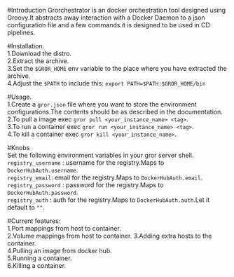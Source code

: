 #Introduction
Grorchestrator is an docker orchestration tool designed using Groovy.It abstracts away interaction with a Docker Daemon to a json configuration file and a few commands.it is designed to be used in CD pipelines.

#Installation.  
1.Download the distro.  
2.Extract the archive.  
3.Set the `$GROR_HOME` env variable to the place where you have extracted the archive.  
4.Adjust the `$PATH` to include this: `export PATH=$PATH:$GROR_HOME/bin`  


#Usage.  
1.Create a `gror.json` file where you want to store the environment configurations.The contents should be as described in the documentation.  
2.To pull a image exec `gror pull <your_instance_name> <tag>`.  
3.To run a container exec `gror run <your_instance_name> <tag>`.  
4.To kill a container exec `gror kill <your_instance_name>`.  


#Knobs  
Set the following environment variables in your gror server shell.  
`registry_username`  : username for the registry.Maps to `DockerHubAuth.username`.  
`registry_email`: email for the registry.Maps to `DockerHubAuth.email`.  
`registry_password` : password for the registry.Maps to `DockerHubAuth.password`.  
`registry_auth` : auth for the registry.Maps to `DockerHubAuth.auth`.Let it default to `""`.   

#Current features:  
1.Port mappings from host to container.  
2.Volume mappings from host to container. 
3.Adding extra hosts to the container.  
4.Pulling an image from docker hub.  
5.Running a container.  
6.Killing a container.  
